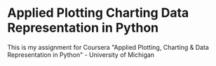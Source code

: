 # Applied Plotting Charting Data Representation in Python
This is my assignment for Coursera "Applied Plotting, Charting &amp; Data Representation in Python" - University of Michigan

